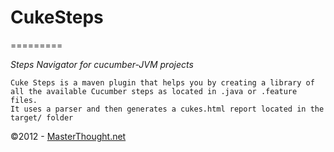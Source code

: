 # CukeSteps
=========

_Steps Navigator for cucumber-JVM projects_

    Cuke Steps is a maven plugin that helps you by creating a library of all the available Cucumber steps as located in .java or .feature files.
    It uses a parser and then generates a cukes.html report located in the target/ folder

&copy;2012 - [MasterThought.net](http://www.masterthought.net)